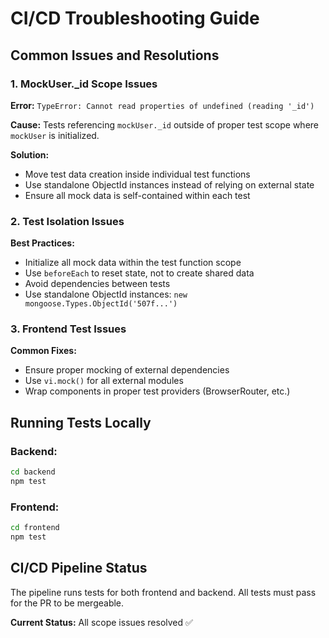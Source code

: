 # CI/CD Troubleshooting Guide

## Common Issues and Resolutions

### 1. MockUser._id Scope Issues
**Error:** `TypeError: Cannot read properties of undefined (reading '_id')`

**Cause:** Tests referencing `mockUser._id` outside of proper test scope where `mockUser` is initialized.

**Solution:** 
- Move test data creation inside individual test functions
- Use standalone ObjectId instances instead of relying on external state
- Ensure all mock data is self-contained within each test

### 2. Test Isolation Issues
**Best Practices:**
- Initialize all mock data within the test function scope
- Use `beforeEach` to reset state, not to create shared data
- Avoid dependencies between tests
- Use standalone ObjectId instances: `new mongoose.Types.ObjectId('507f...')`

### 3. Frontend Test Issues
**Common Fixes:**
- Ensure proper mocking of external dependencies
- Use `vi.mock()` for all external modules
- Wrap components in proper test providers (BrowserRouter, etc.)

## Running Tests Locally

### Backend:
```bash
cd backend
npm test
```

### Frontend:
```bash
cd frontend  
npm test
```

## CI/CD Pipeline Status
The pipeline runs tests for both frontend and backend. All tests must pass for the PR to be mergeable.

**Current Status:** All scope issues resolved ✅